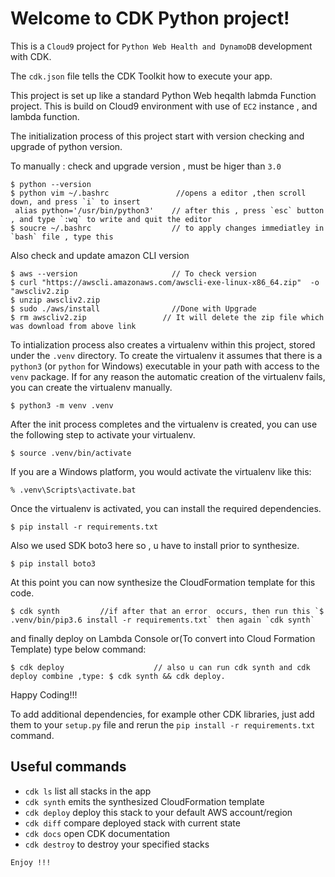 
# Welcome to  CDK Python project!

This is a `Cloud9`  project for `Python Web Health and DynamoDB` development with CDK.

The `cdk.json` file tells the CDK Toolkit how to execute your app.

This project is set up like a standard Python Web heqalth labmda Function project. This is build on Cloud9 environment
with use of `EC2` instance , and lambda function.

The initialization process of this project start with version checking and upgrade of python version.


To manually : check and upgrade version , must be higer than `3.0` 
```
$ python --version       
$ python vim ~/.bashrc               //opens a editor ,then scroll down, and press `i` to insert
 alias python='/usr/bin/python3'    // after this , press `esc` button , and type `:wq` to write and quit the editor
$ soucre ~/.bashrc                  // to apply changes immediatley in `bash` file , type this  
```
Also check and update amazon CLI version
```
$ aws --version                     // To check version
$ curl "https://awscli.amazonaws.com/awscli-exe-linux-x86_64.zip"  -o "awscliv2.zip
$ unzip awscliv2.zip
$ sudo ./aws/install                //Done with Upgrade
$ rm awscliv2.zip                 // It will delete the zip file which was download from above link
```
To intialization process also creates a virtualenv within this project, stored under the `.venv`
directory.  To create the virtualenv it assumes that there is a `python3`
(or `python` for Windows) executable in your path with access to the `venv`
package. If for any reason the automatic creation of the virtualenv fails,
you can create the virtualenv manually.

```
$ python3 -m venv .venv
```

After the init process completes and the virtualenv is created, you can use the following
step to activate your virtualenv.

```
$ source .venv/bin/activate
```

If you are a Windows platform, you would activate the virtualenv like this:

```
% .venv\Scripts\activate.bat
```

Once the virtualenv is activated, you can install the required dependencies.

```
$ pip install -r requirements.txt
```
Also we used SDK boto3 here so , u have to install prior to synthesize.
```
$ pip install boto3
```

At this point you can now synthesize the CloudFormation template for this code.

```
$ cdk synth         //if after that an error  occurs, then run this `$ .venv/bin/pip3.6 install -r requirements.txt` then again `cdk synth`
```
and finally deploy on Lambda Console or(To convert into Cloud Formation Template) type below command:
```
$ cdk deploy                    // also u can run cdk synth and cdk deploy combine ,type: $ cdk synth && cdk deploy. 
```
Happy Coding!!!


To add additional dependencies, for example other CDK libraries, just add
them to your `setup.py` file and rerun the `pip install -r requirements.txt`
command.


## Useful commands

 * `cdk ls`          list all stacks in the app
 * `cdk synth`       emits the synthesized CloudFormation template
 * `cdk deploy`      deploy this stack to your default AWS account/region
 * `cdk diff`        compare deployed stack with current state
 * `cdk docs`        open CDK documentation
 * `cdk destroy`     to destroy your specified stacks 


``` Enjoy !!!  ```
